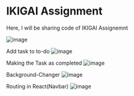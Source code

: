 # IKIGAI Assignment
 Here, I will be sharing code of IKIGAI Assignemnt


![image](https://github.com/Ananya01Agrawal/IKIGAI-Assignment/assets/99130567/40eea2b4-f302-4760-a1f0-1e856a53ac37)

Add task to to-do
![image](https://github.com/Ananya01Agrawal/IKIGAI-Assignment/assets/99130567/123dcc2e-8a64-49c7-91b7-4688e1568f74)

Making the Task as completed
![image](https://github.com/Ananya01Agrawal/IKIGAI-Assignment/assets/99130567/7d9aca8e-0be9-4773-b107-8ed8ee5d056b)



Background-Changer
![image](https://github.com/Ananya01Agrawal/IKIGAI-Assignment/assets/99130567/af311102-0676-4e79-a692-dd028501ad31)

Routing in React(Navbar)
![image](https://github.com/Ananya01Agrawal/IKIGAI-Assignment/assets/99130567/392e36ba-94af-4791-b9b2-f423ffdcc2c4)

